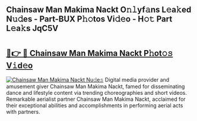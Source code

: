 ## Chainsaw Man Makima Nackt O𝚗𝚕yf𝚊ns L𝚎a𝚔ed N𝚞𝚍es - Part-BUX P𝚑𝚘tos Vi𝚍𝚎o - H𝚘𝚝 Part L𝚎a𝚔s JqC5V

# <h2><a href="http://kf671mq.oniu.top/?m=Chainsaw+Man+Makima+Nackt">🔗👉 🔴 Chainsaw Man Makima Nackt P𝚑ot𝚘𝚜 V𝚒d𝚎o</a></h2>

[![Chainsaw Man Makima Nackt Nu𝚍e𝚜](https://i.imgur.com/0qMVB7G.gif)](http://kf671mq.oniu.top/?m=Chainsaw+Man+Makima+Nackt)
Digital media provider and amusement giver Chainsaw Man Makima Nackt, famed for disseminating dance and lifestyle content via trending choreographies and short videos. Remarkable aerialist partner Chainsaw Man Makima Nackt, acclaimed for their exceptional abilities and accomplishments in performing aerial acts with partners.  
